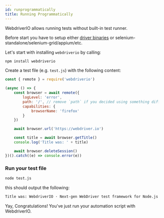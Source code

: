 ```yaml
---
id: runprogrammatically
title: Running Programmatically
---
```


WebdriverIO allows running tests without built-in test runner.

Before start you have to setup either [driver binaries](DriverBinaries.md) or selenium-standalone/selenium-grid/appium/etc.

Let's start with installing `webdriverio` by calling:

```sh
npm install webdriverio
```

Create a test file (e.g. `test.js`) with the following content:

```js
const { remote } = require('webdriverio')

(async () => {
    const browser = await remote({
        logLevel: 'error',
        path: '/', // remove `path` if you decided using something different from driver binaries.
        capabilities: {
            browserName: 'firefox'
        }
    })

    await browser.url('https://webdriver.io')

    const title = await browser.getTitle()
    console.log('Title was: ' + title)

    await browser.deleteSession()
})().catch((e) => console.error(e))
```

### Run your test file


```sh
node test.js
```

this should output the following:

```sh
Title was: WebdriverIO · Next-gen WebDriver test framework for Node.js
```

Yay, Congratulations! You've just run your automation script with WebdriverIO.
